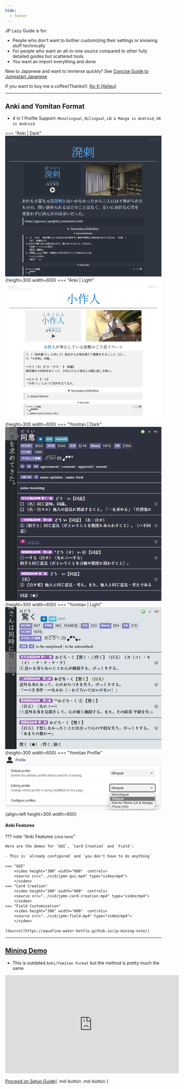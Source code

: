 ```yaml
---
hide:
  - footer
---
```


JP Lazy Guide is for:

- People who don't want to bother customizing their settings or knowing stuff technically
- For people who want an all-in-one source compared to other fully detailed guides but scattered tools
- You want an import everything and done

New to Japanese and want to immerse quickly? See [Concise Guide to Jumpstart Japanese](conciseGuideToJumpstartJP.md)

If you want to buy me a coffee(Thanks!): [Ko-fi (Xelieu)](https://ko-fi.com/xelieu)

---

## Anki and Yomitan Format

- 4 in 1 Profile Support: `Monolingual`, `Bilingual`, `LN & Manga in Android`, `VN in Android`

=== "Anki | Dark"
    ![Anki | Dark](../img/jpmn-dark.png){height=300 width=600}
=== "Anki | Light"
    ![Anki | Light](../img/jpmn-light.png){height=300 width=600}
=== "Yomitan | Dark"
    ![Yomitan | Dark](../img/yomitan-dark.png){height=300 width=600}
=== "Yomitan | Light"
    ![Yomitan | Light](../img/yomitan-light.png){height=300 width=600}
=== "Yomitan Profile"
    ![Yomitan Profile](../img/yomitan-profiles.png){align=left height=300 width=600}

#### Anki Features

??? note "Anki Features <small>(click here)</small>"

    Here are the demos for `GUI`, `Card Creation` and `Field`:
        
    - This is `already configured` and `you don't have to do anything`
    
    === "GUI"
        <video height="300" width="600"  controls>
        <source src="../vid/jpmn-gui.mp4" type="video/mp4">
        </video>
    === "Card Creation"
        <video height="300" width="600"  controls>
        <source src="../vid/jpmn-card-creation.mp4" type="video/mp4">
        </video>
    === "Field Customization"
        <video height="300" width="600"  controls>
        <source src="../vid/jpmn-field.mp4" type="video/mp4">
        </video>
    
    [Source](https://aquafina-water-bottle.github.io/jp-mining-note/)

---

## [Mining Demo](https://youtu.be/seAMOvIiFcw)
- This is outdated `Anki/Yomitan Format` but the method is pretty much the same

<iframe width="560" height="315" src="https://www.youtube.com/embed/seAMOvIiFcw" title="Mining Demo" frameborder="0" allow="accelerometer; autoplay; clipboard-write; encrypted-media; gyroscope; picture-in-picture; web-share" allowfullscreen></iframe>


[Proceed on Setup Guide](setup.md){ .md-button .md-button }
